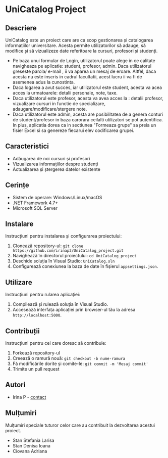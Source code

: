 # UniCatalog Project

## Descriere
UniCatalog este un proiect care are ca scop gestionarea și catalogarea informațiilor universitare. Acesta permite utilizatorilor să adauge, să modifice și să vizualizeze date referitoare la
cursuri, profesori și studenți.
- Pe baza unui formular de Login, utilizatorul poate alege in ce calitate navigheaza pe aplicatie: student, profesor, admin. Daca utilizatorul greseste parola/ e-mail , ii va aparea un mesaj
de eroare. Altfel, daca acesta nu este inscris in cadrul facultatii, acest lucru ii va fi de asemenea adus la cunostinta. 
- Daca logarea a avut succes, iar utilizatorul este student, acesta va acea acces la urmatoarele: detalii personale, note, taxe.
- Daca utilizatorul este profesor, acesta va avea acces la : detalii profesor, vizualizare cursuri in functie de specializare, adaugare/modificare/stergere note.
- Daca utilizatorul este admin, acesta are posibilitatea de a genera conturi de student/profesor in baza carorara ceilalti utilizatori se pot autentifica. In plus, aplicatia dorea ca in 
sectiunea "Formeaza grupe" sa preia un fisier Excel si sa genereze fiecarui elev codificarea grupei. 

## Caracteristici
- Adăugarea de noi cursuri și profesori
- Vizualizarea informațiilor despre studenți
- Actualizarea și ștergerea datelor existente

## Cerințe
- Sistem de operare: Windows/Linux/macOS
- .NET Framework 4.7+
- Microsoft SQL Server

## Instalare
Instrucțiuni pentru instalarea și configurarea proiectului:
1. Clonează repository-ul: `git clone https://github.com/irinap3/UniCatalog_project.git`
2. Navighează în directorul proiectului: `cd UniCatalog_project`
3. Deschide soluția în Visual Studio: `UniCatalog.sln`
4. Configurează conexiunea la baza de date în fișierul `appsettings.json`.

## Utilizare
Instrucțiuni pentru rularea aplicației:
1. Compilează și rulează soluția în Visual Studio.
2. Accesează interfața aplicației prin browser-ul tău la adresa `http://localhost:5000`.

## Contribuții
Instrucțiuni pentru cei care doresc să contribuie:
1. Forkează repository-ul
2. Creează o ramură nouă: `git checkout -b nume-ramura`
3. Fă modificările dorite și comite-le: `git commit -m 'Mesaj commit'`
4. Trimite un pull request

## Autori
- Irina P - [contact](mailto:irinap@example.com)

## Mulțumiri
Mulțumiri speciale tuturor celor care au contribuit la dezvoltarea acestui proiect.
- Stan Stefania Larisa
- Stan Denisa Ioana
- Ciovana Adriana
